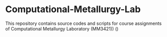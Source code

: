 # Computational-Metallurgy-Lab
This repository contains source codes and scripts for course assignments of Computational Metallurgy Laboratory (MM3421)) ()
